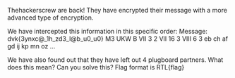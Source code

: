 Thehackerscrew are back! They have encrypted their message with a more advanced type of encryption.

We have intercepted this information in this specific order: Message: dvk{3ynxc@_1h_zd3_l@b_u0_u0} M3 UKW B VII 3 2 VII 16 3 VIII 6 3 eb ch af gd ij kp mn oz …

We have also found out that they have left out 4 plugboard partners. What does this mean? Can you solve this? Flag format is RTL{flag}
